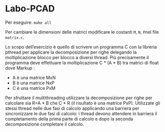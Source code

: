 # Labo-PCAD
Per eseguire: `make all`

Per cambiare le dimensioni delle matrici modificare le costanti `M`, `N`, `P`nel file `matrix.c`.

Lo scopo dell’esercizio è quello di scrivere un programma C con la libreria pthread per
applicare la decomposizione per righe delegando la moltiplicazione blocco per blocco a
diversi thread.
Più precisamente il programma deve effettuare la moltiplicazione C * (A * B) tra matrici di
float dove
Markup : 
* A è una matrice MxN
* B è una matrice NxP
* C è una matrice PxM


Per sfruttare il multithreading utilizzare la decomposizione per righe per calcolare sia R=A * B
che C * R (il risultato è una matrice PxP).
Utilizzate gli stessi thread nelle due fasi di calcolo applicando una barriera per sincronizzare
le due fasi di calcolo: i thread devono attendere in barriera il completamento della prima
parte di calcolo e dopo la seconda decomposizione completare il calcolo.
